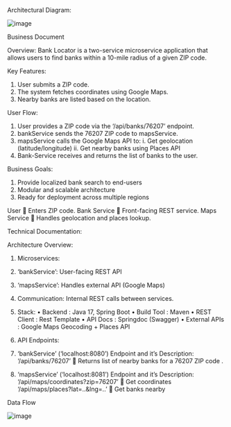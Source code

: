 Architectural Diagram:

 ![image](https://github.com/user-attachments/assets/a2fea8d1-4a3a-4bce-bd00-ba1b1f16daf1)


Business Document

Overview:
Bank Locator is a two-service microservice application that allows users to find banks within a 10-mile radius of a given ZIP code.

Key Features:
1.	User submits a ZIP code.
2.	 The system fetches coordinates using Google Maps.
3.	Nearby banks are listed based on the location.

User Flow:
1.	User provides a ZIP code via the ‘/api/banks/76207’ endpoint.
2.	bankService sends the 76207 ZIP code to mapsService.
3.	mapsService calls the Google Maps API to:
   i. Get geolocation (latitude/longitude)
   ii. Get nearby banks using Places API
4.	Bank-Service receives and returns the list of banks to the user.

Business Goals:
1.	Provide localized bank search to end-users
2.	Modular and scalable architecture
3.	Ready for deployment across multiple regions


User  Enters ZIP code.
Bank Service  Front-facing REST service.
Maps Service  Handles geolocation and places lookup.









Technical Documentation:

Architecture Overview:

1. Microservices:
1.	‘bankService’: User-facing REST API
2.	‘mapsService’: Handles external API (Google Maps)

2.	Communication:
Internal REST calls between services.

3.	 Stack: 
•	Backend         : Java 17, Spring Boot 
•	Build Tool      : Maven
•	REST Client   : Rest Template
•	API Docs        : Springdoc (Swagger)
•	External APIs : Google Maps Geocoding + Places API

4.	API Endpoints:

1.	‘bankService’ (‘localhost:8080’)
Endpoint and it’s Description:
 ‘/api/banks/76207’     Returns list of nearby banks for a 76207 ZIP code .

2.	‘mapsService’ (‘localhost:8081’)
 Endpoint  and it’s Description:
 ‘/api/maps/coordinates?zip=76207’  Get coordinates
 ‘/api/maps/places?lat=..&lng=..’   Get banks nearby


Data Flow

 ![image](https://github.com/user-attachments/assets/14885bd7-6518-4447-b7a2-f1fa6fd1957c)

